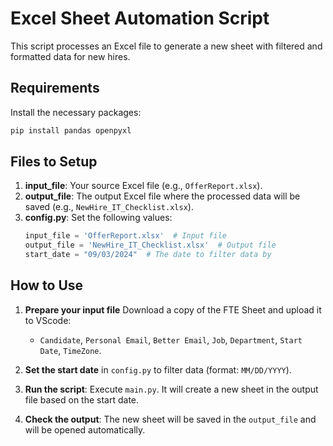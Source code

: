 # Excel Sheet Automation Script

This script processes an Excel file to generate a new sheet with filtered and formatted data for new hires.

## Requirements

Install the necessary packages:

```bash
pip install pandas openpyxl
```

## Files to Setup

1. **input_file**: Your source Excel file (e.g., `OfferReport.xlsx`).
2. **output_file**: The output Excel file where the processed data will be saved (e.g., `NewHire_IT_Checklist.xlsx`).
3. **config.py**: Set the following values:
   ```python
   input_file = 'OfferReport.xlsx'  # Input file
   output_file = 'NewHire_IT_Checklist.xlsx'  # Output file
   start_date = "09/03/2024"  # The date to filter data by
   ```

## How to Use

1. **Prepare your input file** Download a copy of the FTE Sheet and upload it to VScode: 
   - `Candidate`, `Personal Email`, `Better Email`, `Job`, `Department`, `Start Date`, `TimeZone`.

3. **Set the start date** in `config.py` to filter data (format: `MM/DD/YYYY`).

4. **Run the script**: Execute `main.py`. It will create a new sheet in the output file based on the start date.

5. **Check the output**: The new sheet will be saved in the `output_file` and will be opened automatically.

